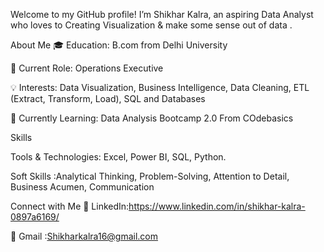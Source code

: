 Welcome to my GitHub profile! I’m Shikhar Kalra, an aspiring Data Analyst who loves to Creating Visualization & make some sense out of data .

About Me
🎓 Education: B.com from Delhi University

💼 Current Role: Operations Executive

💡 Interests: Data Visualization, Business Intelligence, Data Cleaning, ETL (Extract, Transform, Load), SQL and Databases

🌱 Currently Learning: Data Analysis Bootcamp 2.0 From COdebasics

Skills

Tools & Technologies: Excel, Power BI, SQL, Python.

Soft Skills :Analytical Thinking, Problem-Solving, Attention to Detail, Business Acumen, Communication

Connect with Me
💬 LinkedIn:https://www.linkedin.com/in/shikhar-kalra-0897a6169/

📧 Gmail :Shikharkalra16@gmail.com
